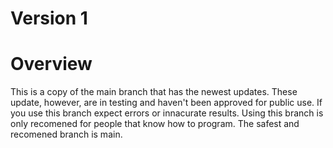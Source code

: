 # Version 1
# Overview
This is a copy of the main branch that has the newest updates. These update, however, are in testing and haven't been approved for public use. If you use this branch expect errors or innacurate results. Using this branch is only recomened for people that know how to program. The safest and recomened branch is main.

